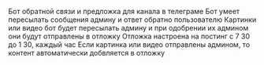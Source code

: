 Бот обратной связи и предложка для канала в телеграме Бот умеет пересылать сообщения админу и ответ обратно пользователю Картинки или видео бот будет пересылать админу и при одобрении их админом они будут отправлены в отложку Отложка настроена на постинг с 7 30 до 1 30, каждый час Если картинка или видео отправлены админом, то контент автоматически добвляется в отложку
